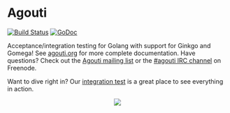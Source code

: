 Agouti
======

[![Build Status](https://api.travis-ci.org/sclevine/agouti.png?branch=master)](http://travis-ci.org/sclevine/agouti)
[![GoDoc](https://godoc.org/github.com/sclevine/agouti?status.svg)](https://godoc.org/github.com/sclevine/agouti)

Acceptance/integration testing for Golang with support for Ginkgo and Gomega! See [agouti.org](http://agouti.org) for more complete documentation. Have questions? Check out the [Agouti mailing list](https://groups.google.com/d/forum/agouti) or the [#agouti IRC channel](irc://chat.freenode.net:6667/agouti) on Freenode.

Want to dive right in? Our [integration test](https://github.com/sclevine/agouti/blob/master/internal/integration/integration_test.go) is a great place to see everything in action.

<p align="center"><a href=http://agouti.org><img src="http://agouti.org/images/agouti_small.png" /></a></p>
